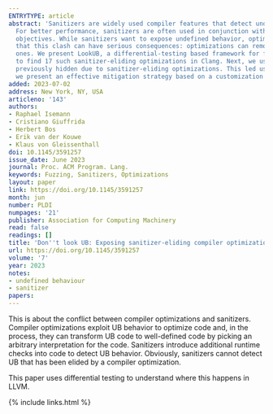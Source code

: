 ```yaml
---
ENTRYTYPE: article
abstract: 'Sanitizers are widely used compiler features that detect undefined behavior and resulting vulnerabilities by injecting runtime checks into programs.
  For better performance, sanitizers are often used in conjunction with optimization passes. But doing so combines two compiler features with conflicting
  objectives. While sanitizers want to expose undefined behavior, optimizers often exploit these same properties for performance. In this paper, we show
  that this clash can have serious consequences: optimizations can remove sanitizer failures, thereby hiding the presence of bugs or even introducing new
  ones. We present LookUB, a differential-testing based framework for finding optimizer transformations that elide sanitizer failures. We used our method
  to find 17 such sanitizer-eliding optimizations in Clang. Next, we used static analysis and fuzzing to search for bugs in open-source projects that were
  previously hidden due to sanitizer-eliding optimizations. This led us to discover 20 new bugs in Linux Containers, libmpeg2, NTFS-3G, and WINE. Finally,
  we present an effective mitigation strategy based on a customization of the Clang optimizer with an overhead increase of 4\%.'
added: 2023-07-02
address: New York, NY, USA
articleno: '143'
authors:
- Raphael Isemann
- Cristiano Giuffrida
- Herbert Bos
- Erik van der Kouwe
- Klaus von Gleissenthall
doi: 10.1145/3591257
issue_date: June 2023
journal: Proc. ACM Program. Lang.
keywords: Fuzzing, Sanitizers, Optimizations
layout: paper
link: https://doi.org/10.1145/3591257
month: jun
number: PLDI
numpages: '21'
publisher: Association for Computing Machinery
read: false
readings: []
title: 'Don''t look UB: Exposing sanitizer-eliding compiler optimizations'
url: https://doi.org/10.1145/3591257
volume: '7'
year: 2023
notes:
- undefined behaviour
- sanitizer
papers:
---
```


This is about the conflict between compiler optimizations and
sanitizers.
Compiler optimizations exploit UB behavior to optimize code and,
in the process, they can transform UB code to well-defined code
by picking an arbitrary interpretation for the code.
Sanitizers introduce additional runtime checks into code
to detect UB behavior.
Obviously, sanitizers cannot detect UB that has been elided by
a compiler optimization.

This paper uses differential testing to understand where this happens
in LLVM.

{% include links.html %}
